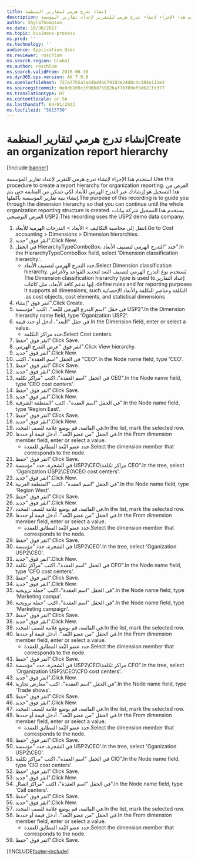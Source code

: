 ```yaml
---
title: إنشاء تدرج هرمي لتقارير المنظمة
description: استخدم هذا الإجراء لإنشاء تدرج هرمي للتقرير لإعداد تقارير المؤسسة.
author: ShylaThompson
ms.date: 10/30/2017
ms.topic: business-process
ms.prod: ''
ms.technology: ''
audience: Application User
ms.reviewer: roschlom
ms.search.region: Global
ms.author: roschlom
ms.search.validFrom: 2016-06-30
ms.dyn365.ops.version: AX 7.0.0
ms.openlocfilehash: 727a77b5a3a64bd4b679103e24d8c4c384a113e2
ms.sourcegitcommit: 0e8db169c3f90bd750826af76709ef5d621fd377
ms.translationtype: HT
ms.contentlocale: ar-SA
ms.lasthandoff: 04/01/2021
ms.locfileid: "5815730"
---
```

# <a name="create-an-organization-report-hierarchy"></a><span data-ttu-id="59ab0-103">إنشاء تدرج هرمي لتقارير المنظمة</span><span class="sxs-lookup"><span data-stu-id="59ab0-103">Create an organization report hierarchy</span></span>

[!include [banner](../../includes/banner.md)]

<span data-ttu-id="59ab0-104">استخدم هذا الإجراء لإنشاء تدرج هرمي للتقرير لإعداد تقارير المؤسسة.</span><span class="sxs-lookup"><span data-stu-id="59ab0-104">Use this procedure to create a report hierarchy for organization reporting.</span></span> <span data-ttu-id="59ab0-105">الغرض من هذا التسجيل هو إرشادك عبر التدرج الهرمي للأبعاد لكي تتمكن من المتابعة حتى يتم إنشاء بنية تقارير المؤسسة بأكملها.</span><span class="sxs-lookup"><span data-stu-id="59ab0-105">The purpose of this recording is to guide you through the dimension hierarchy so that you can continue until the whole organization reporting structure is created.</span></span> <span data-ttu-id="59ab0-106">يستخدم هذا التسجيل شركة بيانات العرض التوضيحي USP2.</span><span class="sxs-lookup"><span data-stu-id="59ab0-106">This recording uses the USP2 demo data company.</span></span>

1. <span data-ttu-id="59ab0-107">انتقل إلى محاسبة التكاليف > الأبعاد > التدرجات الهرمية للأبعاد‬.</span><span class="sxs-lookup"><span data-stu-id="59ab0-107">Go to Cost accounting > Dimensions > Dimension hierarchies.</span></span>
2. <span data-ttu-id="59ab0-108">انقر فوق "جديد".</span><span class="sxs-lookup"><span data-stu-id="59ab0-108">Click New.</span></span>
3. <span data-ttu-id="59ab0-109">في الحقل HierarchyTypeComboBox، حدد "التدرج الهرمي لتصنيف الأبعاد‬".</span><span class="sxs-lookup"><span data-stu-id="59ab0-109">In the HierarchyTypeComboBox field, select 'Dimension classification hierarchy'.</span></span>
    * <span data-ttu-id="59ab0-110">حدد التدرج الهرمي لتصنيف الأبعاد‬.</span><span class="sxs-lookup"><span data-stu-id="59ab0-110">Select Dimension classification hierarchy.</span></span> <span data-ttu-id="59ab0-111">يُستخدم نوع ‏‫التدرج الهرمي لتصنيف البعد لتحديد القواعد ولأغراض إعداد التقارير.</span><span class="sxs-lookup"><span data-stu-id="59ab0-111">The Dimension classification hierarchy type is used to define rules and for reporting purposes.</span></span> <span data-ttu-id="59ab0-112">إنها تدعم كافة الأبعاد، مثل كائنات التكلفة وعناصر التكلفة والأبعاد الإحصائية.</span><span class="sxs-lookup"><span data-stu-id="59ab0-112">It supports all dimensions, such as cost objects, cost elements, and statistical dimensions.</span></span>  
4. <span data-ttu-id="59ab0-113">انقر فوق "إنشاء".</span><span class="sxs-lookup"><span data-stu-id="59ab0-113">Click Create.</span></span>
5. <span data-ttu-id="59ab0-114">في حقل "‏‫اسم التدرج الهرمي للبُعد‬‬"، اكتب "مؤسسة USP2".</span><span class="sxs-lookup"><span data-stu-id="59ab0-114">In the Dimension hierarchy name field, type 'Oganization USP2'.</span></span>
6. <span data-ttu-id="59ab0-115">في حقل "البعد"، أدخل أو حدد قيمة.</span><span class="sxs-lookup"><span data-stu-id="59ab0-115">In the Dimension field, enter or select a value.</span></span>
    * <span data-ttu-id="59ab0-116">حدد مراكز التكلفة.</span><span class="sxs-lookup"><span data-stu-id="59ab0-116">Select Cost centers.</span></span>  
7. <span data-ttu-id="59ab0-117">انقر فوق "حفظ".</span><span class="sxs-lookup"><span data-stu-id="59ab0-117">Click Save.</span></span>
8. <span data-ttu-id="59ab0-118">انقر فوق "عرض التدرج الهرمي".</span><span class="sxs-lookup"><span data-stu-id="59ab0-118">Click View hierarchy.</span></span>
9. <span data-ttu-id="59ab0-119">انقر فوق "جديد".</span><span class="sxs-lookup"><span data-stu-id="59ab0-119">Click New.</span></span>
10. <span data-ttu-id="59ab0-120">في الحقل "اسم العقدة"، اكتب "CEO".</span><span class="sxs-lookup"><span data-stu-id="59ab0-120">In the Node name field, type 'CEO'.</span></span>
11. <span data-ttu-id="59ab0-121">انقر فوق "حفظ".</span><span class="sxs-lookup"><span data-stu-id="59ab0-121">Click Save.</span></span>
12. <span data-ttu-id="59ab0-122">انقر فوق "جديد".</span><span class="sxs-lookup"><span data-stu-id="59ab0-122">Click New.</span></span>
13. <span data-ttu-id="59ab0-123">في الحقل "اسم العقدة"، اكتب "مراكز تكلفة CEO".</span><span class="sxs-lookup"><span data-stu-id="59ab0-123">In the Node name field, type 'CEO cost centers'.</span></span>
14. <span data-ttu-id="59ab0-124">انقر فوق "حفظ".</span><span class="sxs-lookup"><span data-stu-id="59ab0-124">Click Save.</span></span>
15. <span data-ttu-id="59ab0-125">انقر فوق "جديد".</span><span class="sxs-lookup"><span data-stu-id="59ab0-125">Click New.</span></span>
16. <span data-ttu-id="59ab0-126">في الحقل "اسم العقدة"، اكتب "المنطقة الشرقية".</span><span class="sxs-lookup"><span data-stu-id="59ab0-126">In the Node name field, type 'Region East'.</span></span>
17. <span data-ttu-id="59ab0-127">انقر فوق "حفظ".</span><span class="sxs-lookup"><span data-stu-id="59ab0-127">Click Save.</span></span>
18. <span data-ttu-id="59ab0-128">انقر فوق "جديد".</span><span class="sxs-lookup"><span data-stu-id="59ab0-128">Click New.</span></span>
19. <span data-ttu-id="59ab0-129">في القائمة، قم بوضع علامة للصف المحدد.</span><span class="sxs-lookup"><span data-stu-id="59ab0-129">In the list, mark the selected row.</span></span>
20. <span data-ttu-id="59ab0-130">في الحقل "من عضو البُعد‬"، أدخل قيمة أو حددها.</span><span class="sxs-lookup"><span data-stu-id="59ab0-130">In the From dimension member field, enter or select a value.</span></span>
    * <span data-ttu-id="59ab0-131">حدد عضو البُعد المطابق للعقدة.</span><span class="sxs-lookup"><span data-stu-id="59ab0-131">Select the dimension member that corresponds to the node.</span></span>  
21. <span data-ttu-id="59ab0-132">انقر فوق "حفظ".</span><span class="sxs-lookup"><span data-stu-id="59ab0-132">Click Save.</span></span>
22. <span data-ttu-id="59ab0-133">في الشجرة، حدد "مؤسسة USP2\CEO\مراكز تكلفة CEO".</span><span class="sxs-lookup"><span data-stu-id="59ab0-133">In the tree, select 'Oganization USP2\CEO\CEO cost centers'.</span></span>
23. <span data-ttu-id="59ab0-134">انقر فوق "جديد".</span><span class="sxs-lookup"><span data-stu-id="59ab0-134">Click New.</span></span>
24. <span data-ttu-id="59ab0-135">في الحقل "اسم العقدة"، اكتب "المنطقة الغربية".</span><span class="sxs-lookup"><span data-stu-id="59ab0-135">In the Node name field, type 'Region West'.</span></span>
25. <span data-ttu-id="59ab0-136">انقر فوق "حفظ".</span><span class="sxs-lookup"><span data-stu-id="59ab0-136">Click Save.</span></span>
26. <span data-ttu-id="59ab0-137">انقر فوق "جديد".</span><span class="sxs-lookup"><span data-stu-id="59ab0-137">Click New.</span></span>
27. <span data-ttu-id="59ab0-138">في القائمة، قم بوضع علامة للصف المحدد.</span><span class="sxs-lookup"><span data-stu-id="59ab0-138">In the list, mark the selected row.</span></span>
28. <span data-ttu-id="59ab0-139">في الحقل "من عضو البُعد‬"، أدخل قيمة أو حددها.</span><span class="sxs-lookup"><span data-stu-id="59ab0-139">In the From dimension member field, enter or select a value.</span></span>
    * <span data-ttu-id="59ab0-140">حدد عضو البُعد المطابق للعقدة.</span><span class="sxs-lookup"><span data-stu-id="59ab0-140">Select the dimension member that corresponds to the node.</span></span>  
29. <span data-ttu-id="59ab0-141">انقر فوق "حفظ".</span><span class="sxs-lookup"><span data-stu-id="59ab0-141">Click Save.</span></span>
30. <span data-ttu-id="59ab0-142">في الشجرة، حدد "مؤسسة USP2\CEO'.</span><span class="sxs-lookup"><span data-stu-id="59ab0-142">In the tree, select 'Oganization USP2\CEO'.</span></span>
31. <span data-ttu-id="59ab0-143">انقر فوق "جديد".</span><span class="sxs-lookup"><span data-stu-id="59ab0-143">Click New.</span></span>
32. <span data-ttu-id="59ab0-144">في الحقل "اسم العقدة"، اكتب "مراكز تكلفة CFO".</span><span class="sxs-lookup"><span data-stu-id="59ab0-144">In the Node name field, type 'CFO cost centers'.</span></span>
33. <span data-ttu-id="59ab0-145">انقر فوق "حفظ".</span><span class="sxs-lookup"><span data-stu-id="59ab0-145">Click Save.</span></span>
34. <span data-ttu-id="59ab0-146">انقر فوق "جديد".</span><span class="sxs-lookup"><span data-stu-id="59ab0-146">Click New.</span></span>
35. <span data-ttu-id="59ab0-147">في الحقل "اسم العقدة"، اكتب "حملة ترويجية".</span><span class="sxs-lookup"><span data-stu-id="59ab0-147">In the Node name field, type 'Marketing campa'.</span></span>
36. <span data-ttu-id="59ab0-148">في الحقل "اسم العقدة"، اكتب "حملة ترويجية".</span><span class="sxs-lookup"><span data-stu-id="59ab0-148">In the Node name field, type 'Marketing campaign'.</span></span>
37. <span data-ttu-id="59ab0-149">انقر فوق "حفظ".</span><span class="sxs-lookup"><span data-stu-id="59ab0-149">Click Save.</span></span>
38. <span data-ttu-id="59ab0-150">انقر فوق "جديد".</span><span class="sxs-lookup"><span data-stu-id="59ab0-150">Click New.</span></span>
39. <span data-ttu-id="59ab0-151">في القائمة، قم بوضع علامة للصف المحدد.</span><span class="sxs-lookup"><span data-stu-id="59ab0-151">In the list, mark the selected row.</span></span>
40. <span data-ttu-id="59ab0-152">في الحقل "من عضو البُعد‬"، أدخل قيمة أو حددها.</span><span class="sxs-lookup"><span data-stu-id="59ab0-152">In the From dimension member field, enter or select a value.</span></span>
    * <span data-ttu-id="59ab0-153">حدد عضو البُعد المطابق للعقدة.</span><span class="sxs-lookup"><span data-stu-id="59ab0-153">Select the dimension member that corresponds to the node.</span></span>  
41. <span data-ttu-id="59ab0-154">انقر فوق "حفظ".</span><span class="sxs-lookup"><span data-stu-id="59ab0-154">Click Save.</span></span>
42. <span data-ttu-id="59ab0-155">في الشجرة، حدد "مؤسسة USP2‏\CEO\مراكز تكلفة CFO".</span><span class="sxs-lookup"><span data-stu-id="59ab0-155">In the tree, select 'Organization USP2\CEO\CFO cost centers'.</span></span>
43. <span data-ttu-id="59ab0-156">انقر فوق "جديد".</span><span class="sxs-lookup"><span data-stu-id="59ab0-156">Click New.</span></span>
44. <span data-ttu-id="59ab0-157">في الحقل "اسم العقدة"، اكتب "معارض تجارية".</span><span class="sxs-lookup"><span data-stu-id="59ab0-157">In the Node name field, type 'Trade shows'.</span></span>
45. <span data-ttu-id="59ab0-158">انقر فوق "حفظ".</span><span class="sxs-lookup"><span data-stu-id="59ab0-158">Click Save.</span></span>
46. <span data-ttu-id="59ab0-159">انقر فوق "جديد".</span><span class="sxs-lookup"><span data-stu-id="59ab0-159">Click New.</span></span>
47. <span data-ttu-id="59ab0-160">في القائمة، قم بوضع علامة للصف المحدد.</span><span class="sxs-lookup"><span data-stu-id="59ab0-160">In the list, mark the selected row.</span></span>
48. <span data-ttu-id="59ab0-161">في الحقل "من عضو البُعد‬"، أدخل قيمة أو حددها.</span><span class="sxs-lookup"><span data-stu-id="59ab0-161">In the From dimension member field, enter or select a value.</span></span>
    * <span data-ttu-id="59ab0-162">حدد عضو البُعد المطابق للعقدة.</span><span class="sxs-lookup"><span data-stu-id="59ab0-162">Select the dimension member that corresponds to the node.</span></span>  
49. <span data-ttu-id="59ab0-163">انقر فوق "حفظ".</span><span class="sxs-lookup"><span data-stu-id="59ab0-163">Click Save.</span></span>
50. <span data-ttu-id="59ab0-164">في الشجرة، حدد "مؤسسة USP2\CEO'.</span><span class="sxs-lookup"><span data-stu-id="59ab0-164">In the tree, select 'Oganization USP2\CEO'.</span></span>
51. <span data-ttu-id="59ab0-165">في الحقل "اسم العقدة"، اكتب "مراكز تكلفة CIO".</span><span class="sxs-lookup"><span data-stu-id="59ab0-165">In the Node name field, type 'CIO cost centers'.</span></span>
52. <span data-ttu-id="59ab0-166">انقر فوق "حفظ".</span><span class="sxs-lookup"><span data-stu-id="59ab0-166">Click Save.</span></span>
53. <span data-ttu-id="59ab0-167">انقر فوق "جديد".</span><span class="sxs-lookup"><span data-stu-id="59ab0-167">Click New.</span></span>
54. <span data-ttu-id="59ab0-168">في الحقل "اسم العقدة"، اكتب "مراكز اتصال".</span><span class="sxs-lookup"><span data-stu-id="59ab0-168">In the Node name field, type 'Call centers'.</span></span>
55. <span data-ttu-id="59ab0-169">انقر فوق "حفظ".</span><span class="sxs-lookup"><span data-stu-id="59ab0-169">Click Save.</span></span>
56. <span data-ttu-id="59ab0-170">انقر فوق "جديد".</span><span class="sxs-lookup"><span data-stu-id="59ab0-170">Click New.</span></span>
57. <span data-ttu-id="59ab0-171">في القائمة، قم بوضع علامة للصف المحدد.</span><span class="sxs-lookup"><span data-stu-id="59ab0-171">In the list, mark the selected row.</span></span>
58. <span data-ttu-id="59ab0-172">في الحقل "من عضو البُعد‬"، أدخل قيمة أو حددها.</span><span class="sxs-lookup"><span data-stu-id="59ab0-172">In the From dimension member field, enter or select a value.</span></span>
    * <span data-ttu-id="59ab0-173">حدد عضو البُعد المطابق للعقدة.</span><span class="sxs-lookup"><span data-stu-id="59ab0-173">Select the dimension member that corresponds to the node.</span></span>  
59. <span data-ttu-id="59ab0-174">انقر فوق "حفظ".</span><span class="sxs-lookup"><span data-stu-id="59ab0-174">Click Save.</span></span>



[!INCLUDE[footer-include](../../../includes/footer-banner.md)]